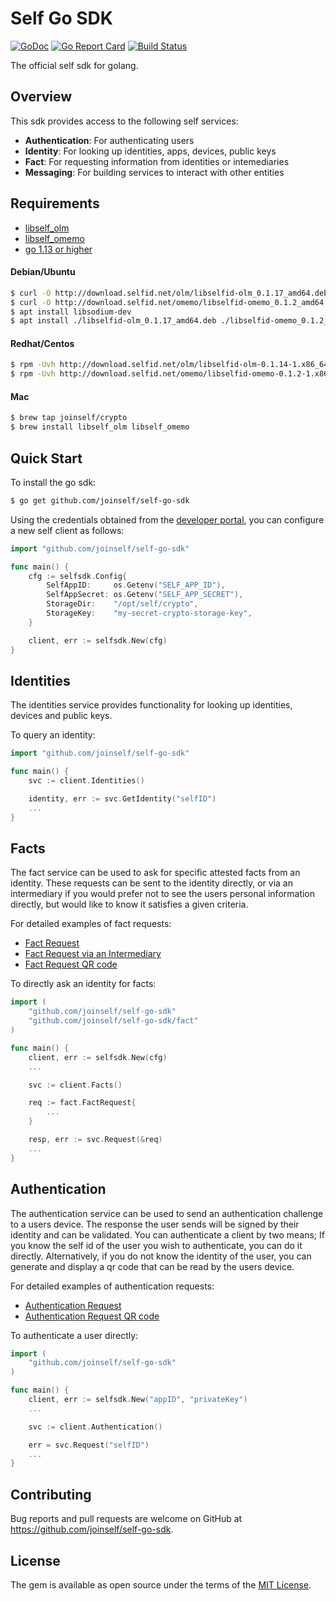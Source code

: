 # Self Go SDK

[![GoDoc](https://godoc.org/github.com/joinself/self-go-sdk?status.svg)](https://godoc.org/github.com/joinself/self-go-sdk) [![Go Report Card](https://goreportcard.com/badge/github.com/joinself/self-go-sdk)](https://goreportcard.com/report/github.com/joinself/self-go-sdk) [![Build Status](https://travis-ci.com/joinself/self-go-sdk?branch=master)](https://travis-ci.com/joinself/self-go-sdk)


The official self sdk for golang.

## Overview


This sdk provides access to the following self services:

- **Authentication**: For authenticating users
- **Identity**: For looking up identities, apps, devices, public keys
- **Fact**: For requesting information from identities or intemediaries
- **Messaging**: For building services to interact with other entities

## Requirements

- [libself_olm](github.com/joinself/olm)
- [libself_omemo](github.com/joinself/omemo)
- [go 1.13 or higher](golang.org)


#### Debian/Ubuntu
```sh
$ curl -O http://download.selfid.net/olm/libselfid-olm_0.1.17_amd64.deb
$ curl -O http://download.selfid.net/omemo/libselfid-omemo_0.1.2_amd64.deb
$ apt install libsodium-dev
$ apt install ./libselfid-olm_0.1.17_amd64.deb ./libselfid-omemo_0.1.2_amd64.deb
```

#### Redhat/Centos
```sh
$ rpm -Uvh http://download.selfid.net/olm/libselfid-olm-0.1.14-1.x86_64.rpm
$ rpm -Uvh http://download.selfid.net/omemo/libselfid-omemo-0.1.2-1.x86_64.rpm
```

#### Mac
```sh
$ brew tap joinself/crypto
$ brew install libself_olm libself_omemo
```

## Quick Start

To install the go sdk:
```sh
$ go get github.com/joinself/self-go-sdk
```


Using the credentials obtained from the [developer portal](developer.selfid.net), you can configure a new self client as follows:

```go
import "github.com/joinself/self-go-sdk"

func main() {
    cfg := selfsdk.Config{
		SelfAppID:     os.Getenv("SELF_APP_ID"),
		SelfAppSecret: os.Getenv("SELF_APP_SECRET"),
		StorageDir:    "/opt/self/crypto",
		StorageKey:    "my-secret-crypto-storage-key",
	}

    client, err := selfsdk.New(cfg)
}
```

## Identities

The identities service provides functionality for looking up identities, devices and public keys.

To query an identity:

```go
import "github.com/joinself/self-go-sdk"

func main() {
    svc := client.Identities()

    identity, err := svc.GetIdentity("selfID")
    ...
}
```

## Facts

The fact service can be used to ask for specific attested facts from an identity. These requests can be sent to the identity directly, or via an intermediary if you would prefer not to see the users personal information directly, but would like to know it satisfies a given criteria.

For detailed examples of fact requests:
- [Fact Request](_examples/fact_request/fact.go)
- [Fact Request via an Intermediary](_examples/fact_request_intermediary/fact.go)
- [Fact Request QR code](_examples/fact_request_qr/fact.go)

To directly ask an identity for facts:

```go
import (
    "github.com/joinself/self-go-sdk"
    "github.com/joinself/self-go-sdk/fact"
)

func main() {
    client, err := selfsdk.New(cfg)
    ...

    svc := client.Facts()

    req := fact.FactRequest{
        ...
    }

    resp, err := svc.Request(&req)
    ...
}
```

## Authentication

The authentication service can be used to send an authentication challenge to a users device. The response the user sends will be signed by their identity and can be validated. You can authenticate a client by two means; If you know the self id of the user you wish to authenticate, you can do it directly. Alternatively, if you do not know the identity of the user, you can generate and display a qr code that can be read by the users device.

For detailed examples of authentication requests:
- [Authentication Request](_examples/authentication/authentication.go)
- [Authentication Request QR code](_examples/authentication_qr/authentication.go)

To authenticate a user directly:

```go
import (
    "github.com/joinself/self-go-sdk"
)

func main() {
    client, err := selfsdk.New("appID", "privateKey")
    ...

    svc := client.Authentication()

    err = svc.Request("selfID")
    ...
}
```

## Contributing

Bug reports and pull requests are welcome on GitHub at https://github.com/joinself/self-go-sdk.


## License

The gem is available as open source under the terms of the [MIT License](LICENSE).
